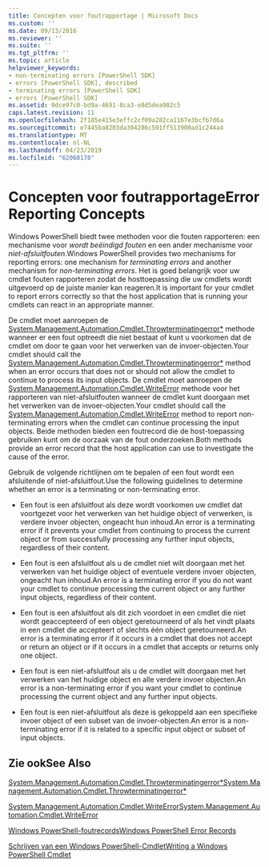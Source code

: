 ```yaml
---
title: Concepten voor foutrapportage | Microsoft Docs
ms.custom: ''
ms.date: 09/13/2016
ms.reviewer: ''
ms.suite: ''
ms.tgt_pltfrm: ''
ms.topic: article
helpviewer_keywords:
- non-terminating errors [PowerShell SDK]
- errors [PowerShell SDK], described
- terminating errors [PowerShell SDK]
- errors [PowerShell SDK]
ms.assetid: 0dce97c0-bd9a-4691-8ca3-e8d5dea902c5
caps.latest.revision: 11
ms.openlocfilehash: 2f185e415e3effc2cf09a282ca1167e3bcfb7d6a
ms.sourcegitcommit: e7445ba8203da304286c591ff513900ad1c244a4
ms.translationtype: MT
ms.contentlocale: nl-NL
ms.lasthandoff: 04/23/2019
ms.locfileid: "62068178"
---
```

# <a name="error-reporting-concepts"></a><span data-ttu-id="c491b-102">Concepten voor foutrapportage</span><span class="sxs-lookup"><span data-stu-id="c491b-102">Error Reporting Concepts</span></span>

<span data-ttu-id="c491b-103">Windows PowerShell biedt twee methoden voor die fouten rapporteren: een mechanisme voor *wordt beëindigd fouten* en een ander mechanisme voor *niet-afsluitfouten*.</span><span class="sxs-lookup"><span data-stu-id="c491b-103">Windows PowerShell provides two mechanisms for reporting errors: one mechanism for *terminating errors* and another mechanism for *non-terminating errors*.</span></span> <span data-ttu-id="c491b-104">Het is goed belangrijk voor uw cmdlet fouten rapporteren zodat de hosttoepassing die uw cmdlets wordt uitgevoerd op de juiste manier kan reageren.</span><span class="sxs-lookup"><span data-stu-id="c491b-104">It is important for your cmdlet to report errors correctly so that the host application that is running your cmdlets can react in an appropriate manner.</span></span>

<span data-ttu-id="c491b-105">De cmdlet moet aanroepen de [System.Management.Automation.Cmdlet.Throwterminatingerror\*](/dotnet/api/System.Management.Automation.Cmdlet.ThrowTerminatingError) methode wanneer er een fout optreedt die niet bestaat of kunt u voorkomen dat de cmdlet om door te gaan voor het verwerken van de invoer-objecten.</span><span class="sxs-lookup"><span data-stu-id="c491b-105">Your cmdlet should call the [System.Management.Automation.Cmdlet.Throwterminatingerror\*](/dotnet/api/System.Management.Automation.Cmdlet.ThrowTerminatingError) method when an error occurs that does not or should not allow the cmdlet to continue to process its input objects.</span></span> <span data-ttu-id="c491b-106">De cmdlet moet aanroepen de [System.Management.Automation.Cmdlet.WriteError](/dotnet/api/System.Management.Automation.Cmdlet.WriteError) methode voor het rapporteren van niet-afsluitfouten wanneer de cmdlet kunt doorgaan met het verwerken van de invoer-objecten.</span><span class="sxs-lookup"><span data-stu-id="c491b-106">Your cmdlet should call the [System.Management.Automation.Cmdlet.WriteError](/dotnet/api/System.Management.Automation.Cmdlet.WriteError) method to report non-terminating errors when the cmdlet can continue processing the input objects.</span></span> <span data-ttu-id="c491b-107">Beide methoden bieden een foutrecord die de host-toepassing gebruiken kunt om de oorzaak van de fout onderzoeken.</span><span class="sxs-lookup"><span data-stu-id="c491b-107">Both methods provide an error record that the host application can use to investigate the cause of the error.</span></span>

<span data-ttu-id="c491b-108">Gebruik de volgende richtlijnen om te bepalen of een fout wordt een afsluitende of niet-afsluitfout.</span><span class="sxs-lookup"><span data-stu-id="c491b-108">Use the following guidelines to determine whether an error is a terminating or non-terminating error.</span></span>

- <span data-ttu-id="c491b-109">Een fout is een afsluitfout als deze wordt voorkomen uw cmdlet dat voortgezet voor het verwerken van het huidige object of verwerken, is verdere invoer objecten, ongeacht hun inhoud.</span><span class="sxs-lookup"><span data-stu-id="c491b-109">An error is a terminating error if it prevents your cmdlet from continuing to process the current object or from successfully processing any further input objects, regardless of their content.</span></span>

- <span data-ttu-id="c491b-110">Een fout is een afsluitfout als u de cmdlet niet wilt doorgaan met het verwerken van het huidige object of eventuele verdere invoer objecten, ongeacht hun inhoud.</span><span class="sxs-lookup"><span data-stu-id="c491b-110">An error is a terminating error if you do not want your cmdlet to continue processing the current object or any further input objects, regardless of their content.</span></span>

- <span data-ttu-id="c491b-111">Een fout is een afsluitfout als dit zich voordoet in een cmdlet die niet wordt geaccepteerd of een object geretourneerd of als het vindt plaats in een cmdlet die accepteert of slechts één object geretourneerd.</span><span class="sxs-lookup"><span data-stu-id="c491b-111">An error is a terminating error if it occurs in a cmdlet that does not accept or return an object or if it occurs in a cmdlet that accepts or returns only one object.</span></span>

- <span data-ttu-id="c491b-112">Een fout is een niet-afsluitfout als u de cmdlet wilt doorgaan met het verwerken van het huidige object en alle verdere invoer objecten.</span><span class="sxs-lookup"><span data-stu-id="c491b-112">An error is a non-terminating error if you want your cmdlet to continue processing the current object and any further input objects.</span></span>

- <span data-ttu-id="c491b-113">Een fout is een niet-afsluitfout als deze is gekoppeld aan een specifieke invoer object of een subset van de invoer-objecten.</span><span class="sxs-lookup"><span data-stu-id="c491b-113">An error is a non-terminating error if it is related to a specific input object or subset of input objects.</span></span>

## <a name="see-also"></a><span data-ttu-id="c491b-114">Zie ook</span><span class="sxs-lookup"><span data-stu-id="c491b-114">See Also</span></span>

[<span data-ttu-id="c491b-115">System.Management.Automation.Cmdlet.Throwterminatingerror\*</span><span class="sxs-lookup"><span data-stu-id="c491b-115">System.Management.Automation.Cmdlet.Throwterminatingerror\*</span></span>](/dotnet/api/System.Management.Automation.Cmdlet.ThrowTerminatingError)

[<span data-ttu-id="c491b-116">System.Management.Automation.Cmdlet.WriteError</span><span class="sxs-lookup"><span data-stu-id="c491b-116">System.Management.Automation.Cmdlet.WriteError</span></span>](/dotnet/api/System.Management.Automation.Cmdlet.WriteError)

[<span data-ttu-id="c491b-117">Windows PowerShell-foutrecords</span><span class="sxs-lookup"><span data-stu-id="c491b-117">Windows PowerShell Error Records</span></span>](./windows-powershell-error-records.md)

[<span data-ttu-id="c491b-118">Schrijven van een Windows PowerShell-Cmdlet</span><span class="sxs-lookup"><span data-stu-id="c491b-118">Writing a Windows PowerShell Cmdlet</span></span>](./writing-a-windows-powershell-cmdlet.md)
